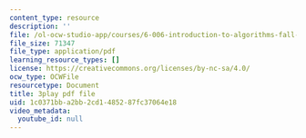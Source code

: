 ```yaml
---
content_type: resource
description: ''
file: /ol-ocw-studio-app/courses/6-006-introduction-to-algorithms-fall-2011/1c0371bba2bb2cd1485287fc37064e18_2E7MmKv0Y24.pdf
file_size: 71347
file_type: application/pdf
learning_resource_types: []
license: https://creativecommons.org/licenses/by-nc-sa/4.0/
ocw_type: OCWFile
resourcetype: Document
title: 3play pdf file
uid: 1c0371bb-a2bb-2cd1-4852-87fc37064e18
video_metadata:
  youtube_id: null
---
```

